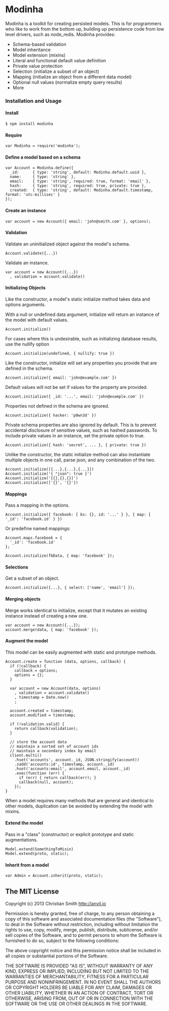 # Modinha

Modinha is a toolkit for creating persisted models. This is for programmers who like to work from the bottom up, building up persistence code from low level drivers, such as node_redis. Modinha provides:

* Schema-based validation
* Model inheritance
* Model extension (mixins)
* Literal and functional default value definition
* Private value protection
* Selection (initialize a subset of an object)
* Mapping (initialize an object from a different data model)
* Optional null values (normalize empty query results)
* More



### Installation and Usage

#### Install

    $ npm install modinha

#### Require

    var Modinha = require('modinha');


#### Define a model based on a schema

    var Account = Modinha.define({
      _id:      { type: 'string', default: Modinha.default.uuid },
      name:     { type: 'string' },
      email:    { type: 'string', required: true, format: 'email' },
      hash:     { type: 'string', required: true, private: true },
      created:  { type: 'string', default: Modinha.default.timestamp, format: 'utc-millisec' }
    });


#### Create an instance

    var account = new Account({ email: 'john@smith.com' }, options);


#### Validation

Validate an uninitialized object against the model's schema.

    Account.validate({...})

Validate an instance.

    var account = new Account({...})
      , validation = account.validate()


#### Initializing Objects

Like the constructor, a model's static initialize method takes data and options arguments. 
    
With a null or undefined data argument, initialize will return an instance of the model with default values.

    Account.initialize()

For cases where this is undesirable, such as initializing database results, use the nullify option

    Account.initialize(undefined, { nullify: true })

Like the constructor, initialize will set any properties you provide that are defined in the schema.

    Account.initialize({ email: 'john@example.com' })

Default values will not be set if values for the property are provided.

    Account.initialize({ _id: '...', email: 'john@example.com' })

Properties not defined in the schema are ignored.

    Account.initialize({ hacker: 'p0wn3d' })

Private schema properties are also ignored by default. This is to prevent accidental disclosure of sensitive values, such as hashed passwords. To include private values in an instance, set the private option to true.

    Account.initialize({ hash: 'secret', ... }, { private: true })

Unlike the constructor, the static initialize method can also instantiate multiple objects in one call, parse json, and any combination of the two.

    Account.initialize([{...},{...},{...}])
    Account.initialize('{ "json": true }')
    Account.initialize('[{},{},{}]')
    Account.initialize(['{}', '{}'])
    
    
#### Mappings

Pass a mapping in the options.

    Account.initialize({ facebook: { bs: {}, id: '...' } }, { map: { '_id': 'facebook.id' } })

Or predefine named mappings:

    Account.maps.facebook = {
      '_id': 'facebook.id'
    };

    Account.initialize(fbData, { map: 'facebook' });


#### Selections

Get a subset of an object.

    Account.initialize({...}, { select: ['name', 'email'] });


#### Merging objects

Merge works identical to initialize, except that it mutates an existing instance instead of creating a new one.

    var account = new Account({...});
    account.merge(data, { map: 'facebook' });


#### Augment the model

This model can be easily augmented with static and prototype methods.

    Account.create = function (data, options, callback) {
      if (!callback) {
        callback = options;
        options = {};    
      }
      
      var account = new Account(data, options)
        , validation = account.validate()
        , timestamp = Date.now()
        ;
      
      account.created = timestamp;
      account.modified = timestamp;
      
      if (!validation.valid) { 
        return callback(validation); 
      }
      
      // store the account data
      // maintain a sorted set of account ids
      // maintain a secondary index by email
      client.multi()
        .hset('accounts', account._id, JSON.stringify(account))    
        .zadd('accounts:id', timestamp, account._id)               
        .hset('accounts:email', account.email, account._id)        
        .exec(function (err) {
          if (err) { return callback(err); }
          callback(null, account);
        });
    }

When a model requires many methods that are general and identical to other models, duplication can be avoided by extending the model with mixins.


#### Extend the model

Pass in a "class" (constructor) or explicit prototype and static augmentations.

    Model.extend(SomethingToMixin)
    Model.extend(proto, static);

#### Inherit from a model

    var Admin = Account.inherit(proto, static);



## The MIT License

Copyright (c) 2013 Christian Smith http://anvil.io

Permission is hereby granted, free of charge, to any person obtaining a copy
of this software and associated documentation files (the "Software"), to deal
in the Software without restriction, including without limitation the rights
to use, copy, modify, merge, publish, distribute, sublicense, and/or sell
copies of the Software, and to permit persons to whom the Software is
furnished to do so, subject to the following conditions:

The above copyright notice and this permission notice shall be included in
all copies or substantial portions of the Software.

THE SOFTWARE IS PROVIDED "AS IS", WITHOUT WARRANTY OF ANY KIND, EXPRESS OR
IMPLIED, INCLUDING BUT NOT LIMITED TO THE WARRANTIES OF MERCHANTABILITY,
FITNESS FOR A PARTICULAR PURPOSE AND NONINFRINGEMENT. IN NO EVENT SHALL THE
AUTHORS OR COPYRIGHT HOLDERS BE LIABLE FOR ANY CLAIM, DAMAGES OR OTHER
LIABILITY, WHETHER IN AN ACTION OF CONTRACT, TORT OR OTHERWISE, ARISING FROM,
OUT OF OR IN CONNECTION WITH THE SOFTWARE OR THE USE OR OTHER DEALINGS IN
THE SOFTWARE.
